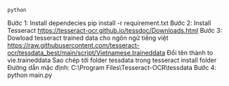 


```Cách sử dụng project:
python

```
Bước 1:  Install dependecies
pip install -r requirement.txt<space><space>
Bước 2: Install Tesseract 
https://tesseract-ocr.github.io/tessdoc/Downloads.html<space><space>
Bước 3: Dowload tesseract trained data cho ngôn ngữ tiếng việt
https://raw.githubusercontent.com/tesseract-ocr/tessdata_best/main/script/Vietnamese.traineddata
        Đổi tên thành to vie.traineddata
        Sao chép tới folder tessdata trong tesseract install folder
        Đường dẫn mặc định: C:\Program Files\Tesseract-OCR\tessdata
Bước 4: python main.py

